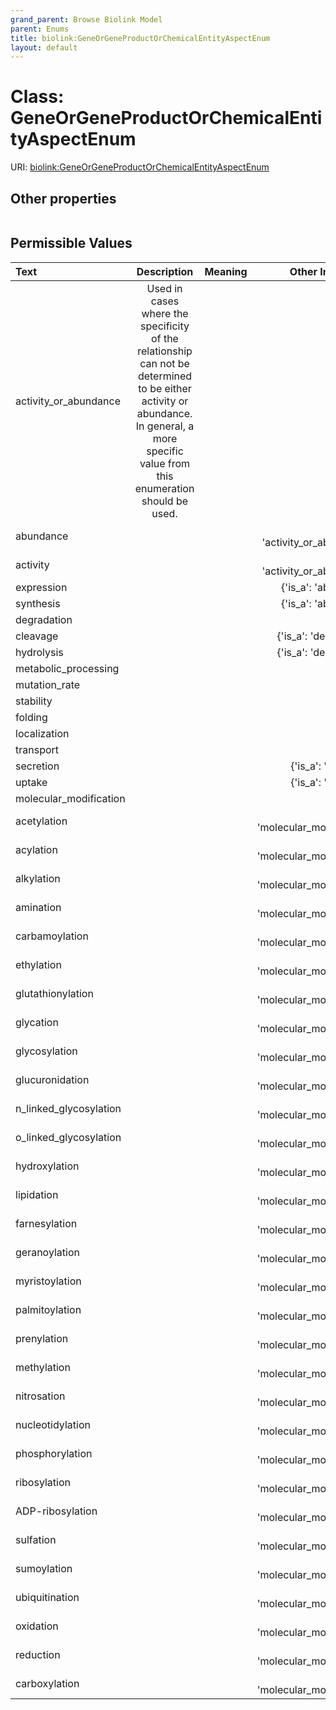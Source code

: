 ```yaml
---
grand_parent: Browse Biolink Model
parent: Enums
title: biolink:GeneOrGeneProductOrChemicalEntityAspectEnum
layout: default
---
```


# Class: GeneOrGeneProductOrChemicalEntityAspectEnum




URI: [biolink:GeneOrGeneProductOrChemicalEntityAspectEnum](https://w3id.org/biolink/vocab/GeneOrGeneProductOrChemicalEntityAspectEnum)


## Other properties

|  |  |  |
| --- | --- | --- |

## Permissible Values

| Text | Description | Meaning | Other Information |
| :--- | :---: | :---: | ---: |
| activity_or_abundance | Used in cases where the specificity of the relationship can not be determined to be either activity  or abundance.  In general, a more specific value from this enumeration should be used. |  |  |
| abundance |  |  | {'is_a': 'activity_or_abundance'} |
| activity |  |  | {'is_a': 'activity_or_abundance'} |
| expression |  |  | {'is_a': 'abundance'} |
| synthesis |  |  | {'is_a': 'abundance'} |
| degradation |  |  |  |
| cleavage |  |  | {'is_a': 'degradation'} |
| hydrolysis |  |  | {'is_a': 'degradation'} |
| metabolic_processing |  |  |  |
| mutation_rate |  |  |  |
| stability |  |  |  |
| folding |  |  |  |
| localization |  |  |  |
| transport |  |  |  |
| secretion |  |  | {'is_a': 'transport'} |
| uptake |  |  | {'is_a': 'transport'} |
| molecular_modification |  |  |  |
| acetylation |  |  | {'is_a': 'molecular_modification'} |
| acylation |  |  | {'is_a': 'molecular_modification'} |
| alkylation |  |  | {'is_a': 'molecular_modification'} |
| amination |  |  | {'is_a': 'molecular_modification'} |
| carbamoylation |  |  | {'is_a': 'molecular_modification'} |
| ethylation |  |  | {'is_a': 'molecular_modification'} |
| glutathionylation |  |  | {'is_a': 'molecular_modification'} |
| glycation |  |  | {'is_a': 'molecular_modification'} |
| glycosylation |  |  | {'is_a': 'molecular_modification'} |
| glucuronidation |  |  | {'is_a': 'molecular_modification'} |
| n_linked_glycosylation |  |  | {'is_a': 'molecular_modification'} |
| o_linked_glycosylation |  |  | {'is_a': 'molecular_modification'} |
| hydroxylation |  |  | {'is_a': 'molecular_modification'} |
| lipidation |  |  | {'is_a': 'molecular_modification'} |
| farnesylation |  |  | {'is_a': 'molecular_modification'} |
| geranoylation |  |  | {'is_a': 'molecular_modification'} |
| myristoylation |  |  | {'is_a': 'molecular_modification'} |
| palmitoylation |  |  | {'is_a': 'molecular_modification'} |
| prenylation |  |  | {'is_a': 'molecular_modification'} |
| methylation |  |  | {'is_a': 'molecular_modification'} |
| nitrosation |  |  | {'is_a': 'molecular_modification'} |
| nucleotidylation |  |  | {'is_a': 'molecular_modification'} |
| phosphorylation |  |  | {'is_a': 'molecular_modification'} |
| ribosylation |  |  | {'is_a': 'molecular_modification'} |
| ADP-ribosylation |  |  | {'is_a': 'molecular_modification'} |
| sulfation |  |  | {'is_a': 'molecular_modification'} |
| sumoylation |  |  | {'is_a': 'molecular_modification'} |
| ubiquitination |  |  | {'is_a': 'molecular_modification'} |
| oxidation |  |  | {'is_a': 'molecular_modification'} |
| reduction |  |  | {'is_a': 'molecular_modification'} |
| carboxylation |  |  | {'is_a': 'molecular_modification'} |

